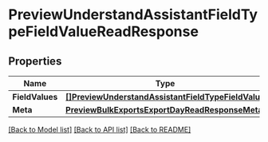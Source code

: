 # PreviewUnderstandAssistantFieldTypeFieldValueReadResponse

## Properties

Name | Type | Description | Notes
------------ | ------------- | ------------- | -------------
**FieldValues** | [**[]PreviewUnderstandAssistantFieldTypeFieldValue**](preview.understand.assistant.field_type.field_value.md) |  | [optional] 
**Meta** | [**PreviewBulkExportsExportDayReadResponseMeta**](preview_bulk_exports_export_dayReadResponse_meta.md) |  | [optional] 

[[Back to Model list]](../README.md#documentation-for-models) [[Back to API list]](../README.md#documentation-for-api-endpoints) [[Back to README]](../README.md)


